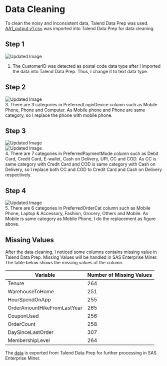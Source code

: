 # Data Cleaning
To clean the noisy and inconsistent data, Talend Data Prep was used. [AA1_output.v1.csv](https://github.com/weilai0807/WQD7005_AA1/blob/main/Dataset/AA1_output.v1.csv) was imported into Talend Data Prep for data cleaning.

## Step 1
![Updated Image](https://github.com/weilai0807/WQD7005_AA1/blob/main/Talend%20Data%20Prep/Prep_1.png)  
1. The CustomerID was detected as postal code data type after I imported the data into Talend Data Prep. Thus, I change it to text data type.  

## Step 2
![Updated Image](https://github.com/weilai0807/WQD7005_AA1/blob/main/Talend%20Data%20Prep/Prep_2.png)  
3. There are 3 categories in PreferredLoginDevice column such as Mobile Phone, Phone and Computer. As Mobile phone and Phone are same category, so I replace the phone with mobile phone.  

## Step 3
![Updated Image](https://github.com/weilai0807/WQD7005_AA1/blob/main/Talend%20Data%20Prep/Prep_3.png)  
![Updated Image](https://github.com/weilai0807/WQD7005_AA1/blob/main/Talend%20Data%20Prep/Prep_4.png)  
4. There are 7 categories in PreferredPaymentMode column such as Debit Card, Credit Card, E-wallet, Cash on Delivery, UPI, CC and COD. As CC is same category with Credit Card and COD is same category with Cash on Delivery, so I replace both CC and COD to Credit Card and Cash on Delivery respectively.  

## Step 4
![Updated Image](https://github.com/weilai0807/WQD7005_AA1/blob/main/Talend%20Data%20Prep/Prep_5.png)  
5. There are 6 categories in PreferredOrderCat column such as Mobile Phone, Laptop & Accessory, Fashion, Grocery, Others and Mobile. As Mobile is same category as Mobile Phone, I do the replacement as figure above.  

## Missing Values 
After the data cleaning, I noticed some columns contains missing value in Talend Data Prep. Missing Values will be handled in SAS Enterprise Miner. The table below shows the missing values of the column. 

| Variable                      | Number of Missing Values |
| ----------------------------- | ------------------------ |
| Tenure                        | 264                      |
| WarehouseToHome               | 251                      |
| HourSpendOnApp                | 255                      |
| OrderAmountHikeFromLastYear   | 265                      |
| CouponUsed                    | 256                      |
| OrderCount                    | 258                      |
| DaySinceLastOrder             | 307                      |
| MembershipLevel               | 264                      |

The [data](https://github.com/weilai0807/WQD7005_AA1/blob/main/Dataset/AA1_output.v2.xlsx) is exported from Talend Data Prep for further processing in SAS Enterprise Miner.

